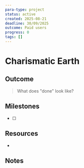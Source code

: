 ```yaml
---
para-type: project
status: active
created: 2025-08-21
deadline: 30/09/2025
outcome: Paid users
progress: 0
tags: []
---
```


# Charismatic Earth

## Outcome
> What does "done" look like?

## Milestones
- [ ] 

## Resources
- 

## Notes

